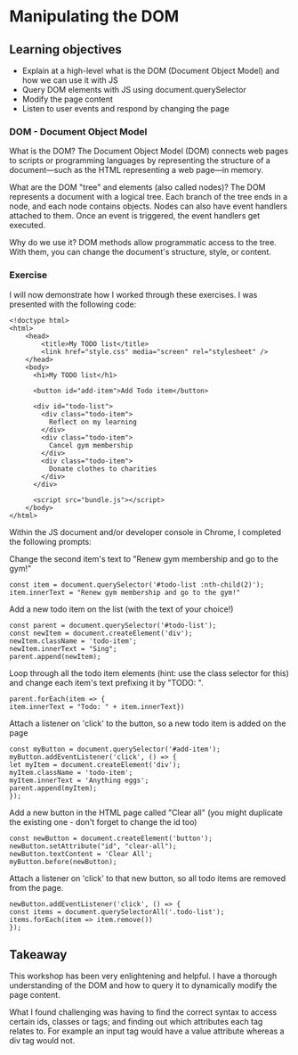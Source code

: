 # Manipulating the DOM

## Learning objectives

* Explain at a high-level what is the DOM (Document Object Model) and how we can use it with JS
* Query DOM elements with JS using document.querySelector
* Modify the page content
* Listen to user events and respond by changing the page

### DOM - Document Object Model

What is the DOM?
The Document Object Model (DOM) connects web pages to scripts or programming languages by representing the structure of a document—such as the HTML representing a web page—in memory. 

What are the DOM "tree" and elements (also called nodes)?
The DOM represents a document with a logical tree. Each branch of the tree ends in a node, and each node contains objects. 
Nodes can also have event handlers attached to them. Once an event is triggered, the event handlers get executed.

Why do we use it?
DOM methods allow programmatic access to the tree. With them, you can change the document's structure, style, or content.

### Exercise

I will now demonstrate how I worked through these exercises.
I was presented with the following code:

```
<!doctype html>
<html>
    <head>
        <title>My TODO list</title>
        <link href="style.css" media="screen" rel="stylesheet" />
    </head>
    <body>
      <h1>My TODO list</h1>

      <button id="add-item">Add Todo item</button>
      
      <div id="todo-list">
        <div class="todo-item">
          Reflect on my learning
        </div>
        <div class="todo-item">
          Cancel gym membership
        </div>
        <div class="todo-item">
          Donate clothes to charities
        </div>
      </div>

      <script src="bundle.js"></script>
    </body>
</html>
```

Within the JS document and/or developer console in Chrome, I completed the following prompts:

Change the second item's text to "Renew gym membership and go to the gym!"
```
const item = document.querySelector('#todo-list :nth-child(2)');
item.innerText = "Renew gym membership and go to the gym!"
```

Add a new todo item on the list (with the text of your choice!)
```  
const parent = document.querySelector('#todo-list');
const newItem = document.createElement('div');
newItem.className = 'todo-item';
newItem.innerText = "Sing";
parent.append(newItem);
```

Loop through all the todo item elements (hint: use the class selector for this) and change each item's text prefixing it by "TODO: ".
```
parent.forEach(item => {
item.innerText = "Todo: " + item.innerText})
```

Attach a listener on 'click' to the button, so a new todo item is added on the page
```
const myButton = document.querySelector('#add-item');
myButton.addEventListener('click', () => {
let myItem = document.createElement('div');
myItem.className = 'todo-item';
myItem.innerText = 'Anything eggs';
parent.append(myItem);
});
```

Add a new button in the HTML page called "Clear all" (you might duplicate the existing one - don't forget to change the id too)
```
const newButton = document.createElement('button');
newButton.setAttribute("id", "clear-all");
newButton.textContent = 'Clear All';
myButton.before(newButton);
```

Attach a listener on 'click' to that new button, so all todo items are removed from the page.
```
newButton.addEventListener('click', () => {
const items = document.querySelectorAll('.todo-list');
items.forEach(item => item.remove())
});
```

## Takeaway
This workshop has been very enlightening and helpful. I have a thorough understanding of the DOM and how to query it to dynamically modify the page content.

What I found challenging was having to find the correct syntax to access certain ids, classes or tags; and finding out which attributes each tag relates to. For example an input tag would have a value attribute whereas a div tag would not.